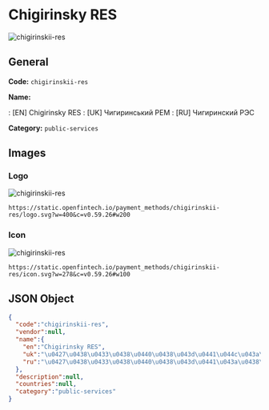 
# Chigirinsky RES 
![chigirinskii-res](https://static.openfintech.io/payment_methods/chigirinskii-res/logo.svg?w=400&c=v0.59.26#w200)  

## General 
**Code:** `chigirinskii-res` 
 
**Name:** 
 
:	[EN] Chigirinsky RES 
:	[UK] Чигиринський РЕМ 
:	[RU] Чигиринский РЭС 
 
**Category:** `public-services` 
 

## Images 

### Logo 
![chigirinskii-res](https://static.openfintech.io/payment_methods/chigirinskii-res/logo.svg?w=400&c=v0.59.26#w200)  

```
https://static.openfintech.io/payment_methods/chigirinskii-res/logo.svg?w=400&c=v0.59.26#w200
```  

### Icon 
![chigirinskii-res](https://static.openfintech.io/payment_methods/chigirinskii-res/icon.svg?w=278&c=v0.59.26#w100)  

```
https://static.openfintech.io/payment_methods/chigirinskii-res/icon.svg?w=278&c=v0.59.26#w100
```  

## JSON Object 

```json
{
  "code":"chigirinskii-res",
  "vendor":null,
  "name":{
    "en":"Chigirinsky RES",
    "uk":"\u0427\u0438\u0433\u0438\u0440\u0438\u043d\u0441\u044c\u043a\u0438\u0439 \u0420\u0415\u041c",
    "ru":"\u0427\u0438\u0433\u0438\u0440\u0438\u043d\u0441\u043a\u0438\u0439 \u0420\u042d\u0421"
  },
  "description":null,
  "countries":null,
  "category":"public-services"
}
```  

